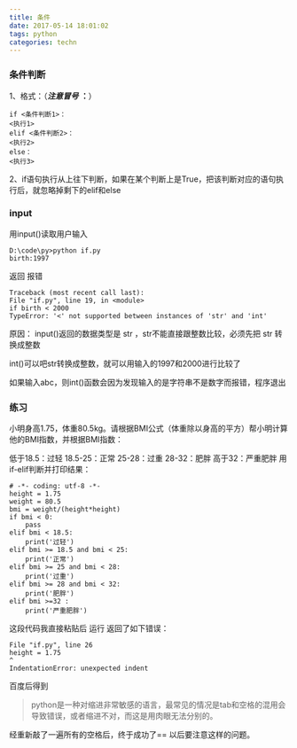 ```yaml
---
title: 条件
date: 2017-05-14 18:01:02
tags: python
categories: techn
---
```

### 条件判断

1、格式：（***注意冒号*** **：**）
   
    if <条件判断1>：
    <执行1>
    elif <条件判断2>：
    <执行2>
    else：
    <执行3>

2、if语句执行从上往下判断，如果在某个判断上是True，把该判断对应的语句执行后，就忽略掉剩下的elif和else

### input

用input()读取用户输入

    D:\code\py>python if.py
    birth:1997

返回 报错

    Traceback (most recent call last):
    File "if.py", line 19, in <module>
    if birth < 2000
    TypeError: '<' not supported between instances of 'str' and 'int'

原因：
   input()返回的数据类型是 str ，str不能直接跟整数比较，必须先把 str 转换成整数

   int()可以吧str转换成整数，就可以用输入的1997和2000进行比较了

   如果输入abc，则int()函数会因为发现输入的是字符串不是数字而报错，程序退出

### 练习

小明身高1.75，体重80.5kg。请根据BMI公式（体重除以身高的平方）帮小明计算他的BMI指数，并根据BMI指数：

低于18.5：过轻
18.5-25：正常
25-28：过重
28-32：肥胖
高于32：严重肥胖
用if-elif判断并打印结果：

    # -*- coding: utf-8 -*-
    height = 1.75
    weight = 80.5
    bmi = weight/(height*height)
    if bmi < 0:
        pass
    elif bmi < 18.5:
        print('过轻')
    elif bmi >= 18.5 and bmi < 25:
        print('正常')
    elif bmi >= 25 and bmi < 28:
        print('过重')
    elif bmi >= 28 and bmi < 32:
        print('肥胖')
    elif bmi >=32 :
        print('严重肥胖')

这段代码我直接粘贴后 运行 返回了如下错误：

    File "if.py", line 26
    height = 1.75
    ^
    IndentationError: unexpected indent

百度后得到

>python是一种对缩进非常敏感的语言，最常见的情况是tab和空格的混用会导致错误，或者缩进不对，而这是用肉眼无法分别的。
 
经重新敲了一遍所有的空格后，终于成功了==
以后要注意这样的问题。
    

